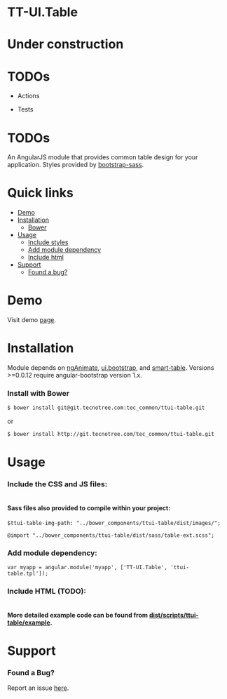 # TT-UI.Table

# Under construction

# TODOs

- Actions

- Tests

# TODOs

An AngularJS module that provides common table design for your application. Styles provided by [bootstrap-sass](https://github.com/twbs/bootstrap-sass).

# Quick links
- [Demo](#demo)
- [Installation](#installation)
    - [Bower](#install-with-bower)
- [Usage](#usage)
    - [Include styles](#include-the-css-and-js-files)
    - [Add module dependency](#add-module-dependency)
    - [Include html](#include-html)
- [Support](#support)
    - [Found a bug?](#found-a-bug)

# Demo

Visit demo [page](http://ci.tecnotree.com/uilib/origin/develop/components/#tables).

# Installation

Module depends on [ngAnimate](https://docs.angularjs.org/api/ngAnimate), [ui.bootstrap](https://github.com/angular-ui/bootstrap), and [smart-table](https://github.com/lorenzofox3/Smart-Table). Versions >=0.0.12 require angular-bootstrap version 1.x.

### Install with Bower
```sh
$ bower install git@git.tecnotree.com:tec_common/ttui-table.git
```
or
```sh
$ bower install http://git.tecnotree.com/tec_common/ttui-table.git
```

# Usage

### Include the CSS and JS files:


```no-highlight

```

#### Sass files also provided to compile within your project:

```no-highlight
$ttui-table-img-path: "../bower_components/ttui-table/dist/images/";

@import "../bower_components/ttui-table/dist/sass/table-ext.scss";
```

### Add module dependency:

```no-highlight
var myapp = angular.module('myapp', ['TT-UI.Table', 'ttui-table.tpl']);
```

### Include HTML (TODO):


```no-highlight

```

#### More detailed example code can be found from [dist/scripts/ttui-table/example](http://git.tecnotree.com/tec_common/ttui-table/blob/master/dist/scripts/ttui-table/example/).

# Support

### Found a Bug?

Report an issue [here](http://jira.tecnotree.com/jira/secure/CreateIssue.jspa).